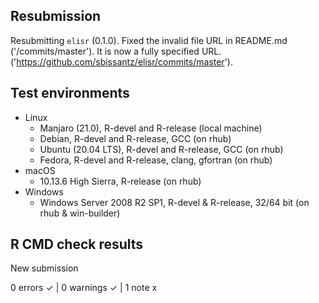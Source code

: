 ## Resubmission 

Resubmitting `elisr` (0.1.0). Fixed the invalid file URL in
README.md ('/commits/master'). It is now a fully specified URL.
('https://github.com/sbissantz/elisr/commits/master').

## Test environments

- Linux
  - Manjaro (21.0), R-devel and R-release (local machine)
  - Debian, R-devel and R-release, GCC (on rhub)
  - Ubuntu (20.04 LTS), R-devel and R-release, GCC (on rhub)
  - Fedora, R-devel and R-release, clang, gfortran (on rhub)
- macOS 
  - 10.13.6 High Sierra, R-release (on rhub)
- Windows 
  - Windows Server 2008 R2 SP1, R-devel & R-release, 32/64 bit (on rhub &
  win-builder)

## R CMD check results

New submission

0 errors ✓ | 0 warnings ✓ | 1 note x
